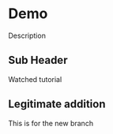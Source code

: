 # Demo

Description


## Sub Header

Watched tutorial


## Legitimate addition

This is for the new branch